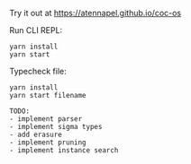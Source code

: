 Try it out at https://atennapel.github.io/coc-os

Run CLI REPL:
```
yarn install
yarn start
```

Typecheck file:
```
yarn install
yarn start filename
```

```
TODO:
- implement parser
- implement sigma types
- add erasure
- implement pruning
- implement instance search
```
